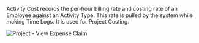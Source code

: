 Activity Cost records the per-hour billing rate and costing rate of an Employee against an Activity Type.
This rate is pulled by the system while making Time Logs. It is used for Project Costing.

<img class="screenshot" alt="Project - View Expense Claim" src="assets/manual_erpnext_com/img/project/activity_cost.png">

